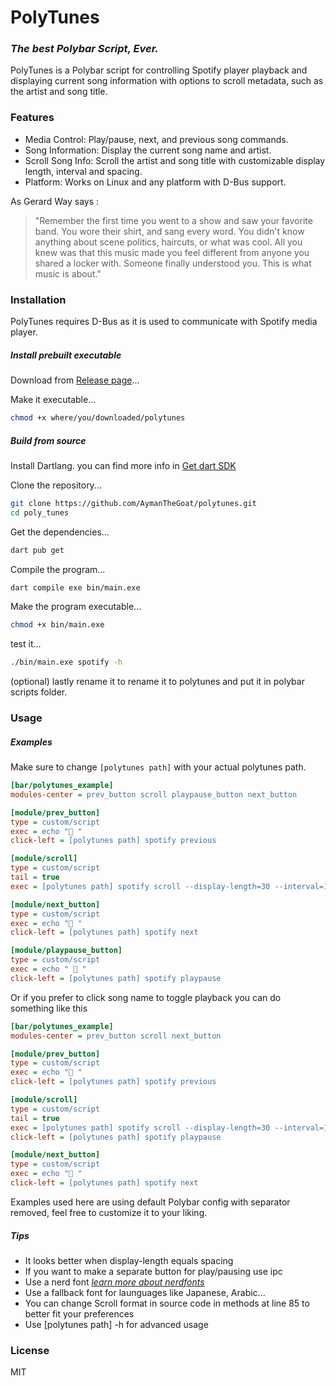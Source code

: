 # PolyTunes
### _The best Polybar Script, Ever._

PolyTunes is a Polybar script for controlling Spotify player playback and displaying current song information with options to scroll metadata, such as the artist and song title.

### Features

 - Media Control: Play/pause, next, and previous song commands.
 - Song Information: Display the current song name and artist.
 - Scroll Song Info: Scroll the artist and song title with customizable display length, interval and spacing.
 - Platform: Works on Linux and any platform with D-Bus support.

As Gerard Way says :
> "Remember the first time you went to a show and saw your favorite band. You wore their shirt, and sang every word. You didn't know anything about scene politics, haircuts, or what was cool. All you knew was that this music made you feel different from anyone you shared a locker with. Someone finally understood you. This is what music is about."



### Installation
PolyTunes requires D-Bus as it is used to communicate with Spotify media player.
##### Install prebuilt executable
Download from [Release page](https://github.com/AymanTheGoat/polytunes/releases/tag/Releases)...

Make it executable...
```sh
chmod +x where/you/downloaded/polytunes
```

##### Build from source
Install Dartlang.
you can find more info in [Get dart SDK](https://dart.dev/get-dart)

Clone the repository...
```sh
git clone https://github.com/AymanTheGoat/polytunes.git
cd poly_tunes
```

Get the dependencies...
```sh
dart pub get
```

Compile the program...
```sh
dart compile exe bin/main.exe
```

Make the program executable...
```sh
chmod +x bin/main.exe
```

test it...
```sh
./bin/main.exe spotify -h
```

(optional) lastly rename it to rename it to polytunes and put it in polybar scripts folder. 
### Usage
##### Examples
Make sure to change `[polytunes path]` with your actual polytunes path.
```ini
[bar/polytunes_example]
modules-center = prev_button scroll playpause_button next_button

[module/prev_button]
type = custom/script
exec = echo "󰙣 "
click-left = [polytunes path] spotify previous

[module/scroll]
type = custom/script
tail = true
exec = [polytunes path] spotify scroll --display-length=30 --interval=1 --spacing=10

[module/next_button]
type = custom/script
exec = echo "󰙡 "
click-left = [polytunes path] spotify next

[module/playpause_button]
type = custom/script
exec = echo " 󰏥 "
click-left = [polytunes path] spotify playpause
```

Or if you prefer to click song name to toggle playback you can do something like this
```ini
[bar/polytunes_example]
modules-center = prev_button scroll next_button

[module/prev_button]
type = custom/script
exec = echo "󰙣 "
click-left = [polytunes path] spotify previous

[module/scroll]
type = custom/script
tail = true
exec = [polytunes path] spotify scroll --display-length=30 --interval=1 --spacing=10
click-left = [polytunes path] spotify playpause

[module/next_button]
type = custom/script
exec = echo "󰙡 "
click-left = [polytunes path] spotify next
```
Examples used here are using default Polybar config with separator removed, feel free to customize it to your liking.

##### Tips
 - It looks better when display-length equals spacing
 - If you want to make a separate button for play/pausing use ipc
 - Use a nerd font [_learn more about nerdfonts_](https://www.nerdfonts.com/#home)
 - Use a fallback font for launguages like Japanese, Arabic...
 - You can change Scroll format in source code in methods at line 85 to better fit your preferences
 - Use [polytunes path] -h for advanced usage
### License

MIT


